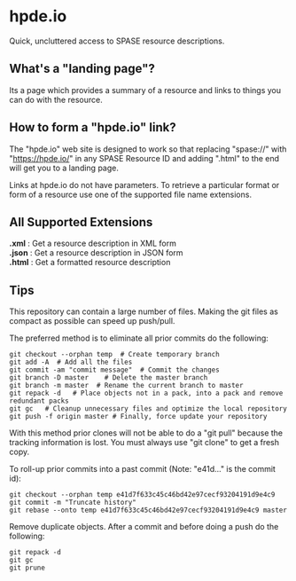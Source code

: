 # hpde.io

Quick, uncluttered access to SPASE resource descriptions.

## What's a "landing page"?

Its a page which provides a summary of a resource and links to things you can do with the resource.

## How to form a "hpde.io" link?

The "hpde.io" web site is designed to work so that replacing "spase://" 
with "https://hpde.io/" in any SPASE Resource ID and adding ".html" to the end
will get you to a landing page. 

Links at hpde.io do not have parameters. To retrieve a particular format or form of a resource 
use one of the supported file name extensions.

## All Supported Extensions
**.xml** : Get a resource description in XML form  
**.json** : Get a resource description in JSON form  
**.html** : Get a formatted resource description  

## Tips

This repository can contain a large number of files. Making the git files as compact as possible can speed up push/pull. 

The preferred method is to eliminate all prior commits do the following:
```
git checkout --orphan temp	# Create temporary branch
git add -A	# Add all the files
git commit -am "commit message"  # Commit the changes
git branch -D master	# Delete the master branch
git branch -m master  # Rename the current branch to master
git repack -d   # Place objects not in a pack, into a pack and remove redundant packs
git gc   # Cleanup unnecessary files and optimize the local repository
git push -f origin master # Finally, force update your repository
```
With this method prior clones will not be able to do a "git pull" because the tracking information is lost.
You must always use "git clone" to get a fresh copy.

To roll-up prior commits into a past commit (Note: "e41d..." is the commit id):
```
git checkout --orphan temp e41d7f633c45c46bd42e97cecf93204191d9e4c9
git commit -m "Truncate history"
git rebase --onto temp e41d7f633c45c46bd42e97cecf93204191d9e4c9 master
```

Remove duplicate objects. After a commit and before doing a push do the following:
```
git repack -d
git gc
git prune
```
